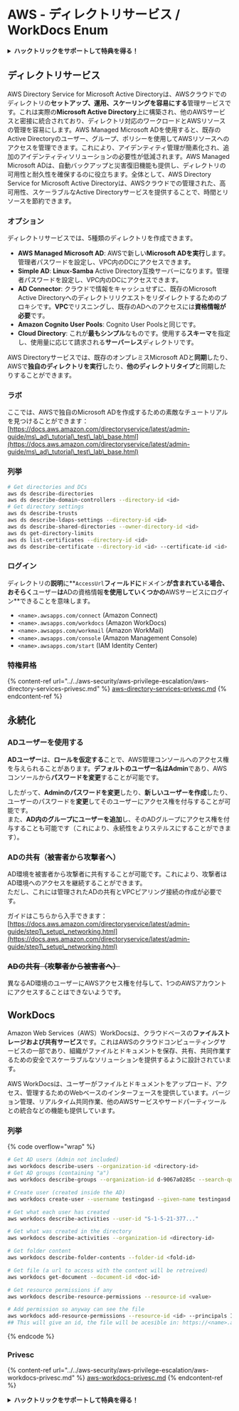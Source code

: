 # AWS - ディレクトリサービス / WorkDocs Enum

<details>

<summary><strong>ハックトリックをサポートして特典を得る！</strong></summary>

* **HackTricksで会社を宣伝したい**場合や、**最新バージョンのPEASSを見たい**場合、または**HackTricksをPDFでダウンロード**したい場合は、[**サブスクリプションプラン**](https://github.com/sponsors/carlospolop)をチェックしてください！
* [**公式PEASS＆HackTricksグッズ**](https://peass.creator-spring.com)を手に入れる
* [**The PEASS Family**](https://opensea.io/collection/the-peass-family)を発見し、独占的な[**NFT**](https://opensea.io/collection/the-peass-family)のコレクションを見つける
* 💬 [**Discordグループ**](https://discord.gg/hRep4RUj7f)または[**telegramグループ**](https://t.me/peass)に参加するか、**Twitter** 🐦 [**@carlospolopm**](https://twitter.com/carlospolopm)をフォローする。
* **ハッキングのトリックを共有するには、**[**HackTricks**](https://github.com/carlospolop/hacktricks)と[**HackTricks Cloud**](https://github.com/carlospolop/hacktricks-cloud)のGitHubリポジトリにPRを提出してください。

</details>

## ディレクトリサービス

AWS Directory Service for Microsoft Active Directoryは、AWSクラウドでのディレクトリの**セットアップ、運用、スケーリングを容易にする**管理サービスです。これは実際の**Microsoft Active Directory**上に構築され、他のAWSサービスと密接に統合されており、ディレクトリ対応のワークロードとAWSリソースの管理を容易にします。AWS Managed Microsoft ADを使用すると、既存のActive Directoryのユーザー、グループ、ポリシーを使用してAWSリソースへのアクセスを管理できます。これにより、アイデンティティ管理が簡素化され、追加のアイデンティティソリューションの必要性が低減されます。AWS Managed Microsoft ADは、自動バックアップと災害復旧機能も提供し、ディレクトリの可用性と耐久性を確保するのに役立ちます。全体として、AWS Directory Service for Microsoft Active Directoryは、AWSクラウドでの管理された、高可用性、スケーラブルなActive Directoryサービスを提供することで、時間とリソースを節約できます。

### オプション

ディレクトリサービスでは、5種類のディレクトリを作成できます。

* **AWS Managed Microsoft AD**: AWSで新しい**Microsoft ADを実行**します。管理者パスワードを設定し、VPC内のDCにアクセスできます。
* **Simple AD**: **Linux-Samba** Active Directory互換サーバーになります。管理者パスワードを設定し、VPC内のDCにアクセスできます。
* **AD Connector**: クラウドで情報をキャッシュせずに、既存のMicrosoft Active Directoryへのディレクトリリクエストをリダイレクトするためのプロキシです。**VPC**でリスニングし、既存のADへのアクセスには**資格情報が必要**です。
* **Amazon Cognito User Pools**: Cognito User Poolsと同じです。
* **Cloud Directory**: これが**最もシンプル**なものです。使用する**スキーマ**を指定し、使用量に応じて請求される**サーバーレス**ディレクトリです。

AWS Directoryサービスでは、既存のオンプレミスMicrosoft ADと**同期**したり、AWSで**独自のディレクトリを実行**したり、**他のディレクトリタイプ**と同期したりすることができます。

### ラボ

ここでは、AWSで独自のMicrosoft ADを作成するための素敵なチュートリアルを見つけることができます：[https://docs.aws.amazon.com/directoryservice/latest/admin-guide/ms\_ad\_tutorial\_test\_lab\_base.html](https://docs.aws.amazon.com/directoryservice/latest/admin-guide/ms\_ad\_tutorial\_test\_lab\_base.html)

### 列挙
```bash
# Get directories and DCs
aws ds describe-directories
aws ds describe-domain-controllers --directory-id <id>
# Get directory settings
aws ds describe-trusts
aws ds describe-ldaps-settings --directory-id <id>
aws ds describe-shared-directories --owner-directory-id <id>
aws ds get-directory-limits
aws ds list-certificates --directory-id <id>
aws ds describe-certificate --directory-id <id> --certificate-id <id>
```
### ログイン

ディレクトリの**説明**に**`AccessUrl`**フィールドに**ドメイン**が含まれている場合、おそらく**ユーザー**は**ADの資格情報**を使用していくつかの**AWSサービスにログイン**できることを意味します。

* `<name>.awsapps.com/connect` (Amazon Connect)
* `<name>.awsapps.com/workdocs` (Amazon WorkDocs)
* `<name>.awsapps.com/workmail` (Amazon WorkMail)
* `<name>.awsapps.com/console` (Amazon Management Console)
* `<name>.awsapps.com/start` (IAM Identity Center)

### 特権昇格

{% content-ref url="../../aws-security/aws-privilege-escalation/aws-directory-services-privesc.md" %}
[aws-directory-services-privesc.md](../../aws-security/aws-privilege-escalation/aws-directory-services-privesc.md)
{% endcontent-ref %}

## 永続化

### ADユーザーを使用する

**ADユーザー**は、**ロールを仮定する**ことで、AWS管理コンソールへのアクセス権を与えられることがあります。**デフォルトのユーザー名はAdmin**であり、AWSコンソールから**パスワードを変更**することが可能です。

したがって、**Adminのパスワードを変更**したり、**新しいユーザーを作成**したり、ユーザーのパスワードを**変更**してそのユーザーにアクセス権を付与することが可能です。\
また、**AD内のグループにユーザーを追加**し、そのADグループにアクセス権を付与することも可能です（これにより、永続性をよりステルスにすることができます）。

### ADの共有（被害者から攻撃者へ）

AD環境を被害者から攻撃者に共有することが可能です。これにより、攻撃者はAD環境へのアクセスを継続することができます。\
ただし、これには管理されたADの共有とVPCピアリング接続の作成が必要です。

ガイドはこちらから入手できます：[https://docs.aws.amazon.com/directoryservice/latest/admin-guide/step1\_setup\_networking.html](https://docs.aws.amazon.com/directoryservice/latest/admin-guide/step1\_setup\_networking.html)

### ~~ADの共有（攻撃者から被害者へ）~~

異なるAD環境のユーザーにAWSアクセス権を付与して、1つのAWSアカウントにアクセスすることはできないようです。

## WorkDocs

Amazon Web Services（AWS）WorkDocsは、クラウドベースの**ファイルストレージおよび共有サービス**です。これはAWSのクラウドコンピューティングサービスの一部であり、組織がファイルとドキュメントを保存、共有、共同作業するための安全でスケーラブルなソリューションを提供するように設計されています。

AWS WorkDocsは、ユーザーがファイルとドキュメントをアップロード、アクセス、管理するためのWebベースのインターフェースを提供しています。バージョン管理、リアルタイム共同作業、他のAWSサービスやサードパーティツールとの統合などの機能も提供しています。

### 列挙

{% code overflow="wrap" %}
```bash
# Get AD users (Admin not included)
aws workdocs describe-users --organization-id <directory-id>
# Get AD groups (containing "a")
aws workdocs describe-groups --organization-id d-9067a0285c --search-query a

# Create user (created inside the AD)
aws workdocs create-user --username testingasd --given-name testingasd --surname testingasd --password <password> --email-address name@directory.domain --organization-id <directory-id>

# Get what each user has created
aws workdocs describe-activities --user-id "S-1-5-21-377..."

# Get what was created in the directory
aws workdocs describe-activities --organization-id <directory-id>

# Get folder content
aws workdocs describe-folder-contents --folder-id <fold-id>

# Get file (a url to access with the content will be retreived)
aws workdocs get-document --document-id <doc-id>

# Get resource permissions if any
aws workdocs describe-resource-permissions --resource-id <value>

# Add permission so anyway can see the file
aws workdocs add-resource-permissions --resource-id <id> --principals Id=anonymous,Type=ANONYMOUS,Role=VIEWER
## This will give an id, the file will be acesible in: https://<name>.awsapps.com/workdocs/index.html#/share/document/<id>
```
{% endcode %}

### Privesc

{% content-ref url="../../aws-security/aws-privilege-escalation/aws-workdocs-privesc.md" %}
[aws-workdocs-privesc.md](../../aws-security/aws-privilege-escalation/aws-workdocs-privesc.md)
{% endcontent-ref %}

<details>

<summary><strong>ハックトリックをサポートして特典を得る！</strong></summary>

* もし、あなたの**会社をハックトリックで宣伝したい**場合や、**PEASSの最新バージョンを見たい**場合、または**HackTricksをPDFでダウンロード**したい場合は、[**サブスクリプションプラン**](https://github.com/sponsors/carlospolop)をチェックしてください！
* [**公式のPEASS＆HackTricksグッズ**](https://peass.creator-spring.com)を手に入れましょう
* [**The PEASS Family**](https://opensea.io/collection/the-peass-family)を見つけて、独占的な[**NFT**](https://opensea.io/collection/the-peass-family)のコレクションを発見しましょう
* 💬 [**Discordグループ**](https://discord.gg/hRep4RUj7f)または[**Telegramグループ**](https://t.me/peass)に**参加**するか、**Twitter**で私をフォローしてください 🐦 [**@carlospolopm**](https://twitter.com/carlospolopm)
* **ハッキングのトリックを共有するために、PRを** [**HackTricks**](https://github.com/carlospolop/hacktricks) **と** [**HackTricks Cloud**](https://github.com/carlospolop/hacktricks-cloud) **のGitHubリポジトリに提出してください。**

</details>
